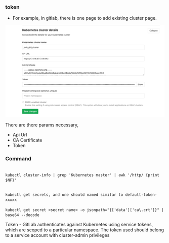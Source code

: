 ### token

- For example, in gitlab, there is one page to add existing cluster page.

![](.token_images/gitlab_kubernetes_cluster.png)

There are there params necessary,

- Api Url
- CA Certificate
- Token



### Command
 
```

kubectl cluster-info | grep 'Kubernetes master' | awk '/http/ {print $NF}'

```


```

kubectl get secrets, and one should named similar to default-token-xxxxx

kubectl get secret <secret name> -o jsonpath="{['data']['ca\.crt']}" | base64 --decode

```

Token - GitLab authenticates against Kubernetes using service tokens, which are scoped to a particular namespace. The token used should belong to a service account with cluster-admin privileges